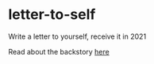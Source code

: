 # letter-to-self

Write a letter to yourself, receive it in 2021

Read about the backstory [here](https://dev.to/tlylt/a-letter-to-myself-1jbi)
